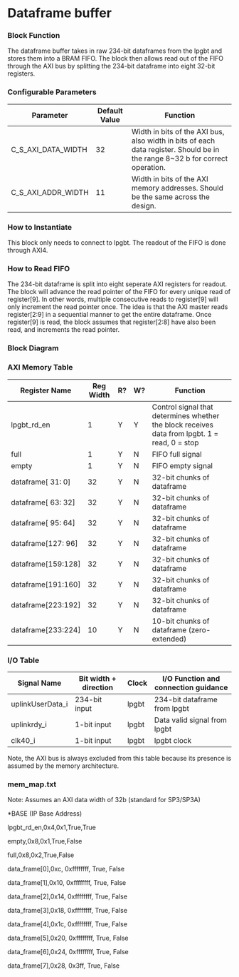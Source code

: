 # Dataframe buffer

### Block Function
The dataframe buffer takes in raw 234-bit dataframes from the lpgbt and stores them into a BRAM FIFO. The block then allows read out of the FIFO through the AXI bus by splitting the 234-bit dataframe into eight 32-bit registers.

### Configurable Parameters

| Parameter     | Default Value	          | Function  |
| ------------- | ----------------------- | ------- |
| C_S_AXI_DATA_WIDTH        | 32    | Width in bits of the AXI bus, also width in bits of each data register. Should be in the range 8~32 b for correct operation. |
| C_S_AXI_ADDR_WIDTH        | 11  | Width in bits of the AXI memory addresses. Should be the same across the design. | 

### How to Instantiate
This block only needs to connect to lpgbt. The readout of the FIFO is done through AXI4.

### How to Read FIFO
The 234-bit dataframe is split into eight seperate AXI registers for readout. The block will advance the read pointer of the FIFO for every unique read of register[9]. In other words, multiple consecutive reads to register[9] will only increment the read pointer once. The idea is that the AXI master reads register[2:9] in a sequential manner to get the entire dataframe. Once register[9] is read, the block assumes that register[2:8] have also been read, and increments the read pointer.

### Block Diagram


### AXI Memory Table 

| Register Name | Reg Width | R? | W? | Function |
| ------------- | --------- | -- | -- | ------------------------------------ | 
| lpgbt_rd_en   | 1         | Y  | Y  | Control signal that determines whether the block receives data from lpgbt. 1 = read, 0 = stop |
| full          | 1         | Y  | N  | FIFO full signal |
| empty         | 1         | Y  | N  | FIFO empty signal |
| dataframe[ 31:  0] | 32   | Y  | N  | 32-bit chunks of dataframe |
| dataframe[ 63: 32] | 32   | Y  | N  | 32-bit chunks of dataframe |
| dataframe[ 95: 64] | 32   | Y  | N  | 32-bit chunks of dataframe |
| dataframe[127: 96] | 32   | Y  | N  | 32-bit chunks of dataframe |
| dataframe[159:128] | 32   | Y  | N  | 32-bit chunks of dataframe |
| dataframe[191:160] | 32   | Y  | N  | 32-bit chunks of dataframe |
| dataframe[223:192] | 32   | Y  | N  | 32-bit chunks of dataframe |
| dataframe[233:224] | 10   | Y  | N  | 10-bit chunks of dataframe (zero-extended) |


### I/O Table 

| Signal Name       | Bit width + direction          | Clock   | I/O Function and connection guidance |
| -------------     | ------------------------------ | ------- | ------------------------------------ | 
| uplinkUserData_i  | 234-bit input                  | lpgbt   | 234-bit dataframe from lpgbt       |
| uplinkrdy_i       | 1-bit input                    | lpgbt   | Data valid signal from lpgbt       |
| clk40_i           | 1-bit input                    | lpgbt   | lpgbt clock                        |

Note, the AXI bus is always excluded from this table because its presence is assumed by the memory architecture.

### mem_map.txt

Note: Assumes an AXI data width of 32b (standard for SP3/SP3A)

*BASE (IP Base Address)

lpgbt_rd_en,0x4,0x1,True,True

empty,0x8,0x1,True,False

full,0x8,0x2,True,False

data_frame[0],0xc, 0xffffffff, True, False

data_frame[1],0x10, 0xffffffff, True, False

data_frame[2],0x14, 0xffffffff, True, False

data_frame[3],0x18, 0xffffffff, True, False

data_frame[4],0x1c, 0xffffffff, True, False

data_frame[5],0x20, 0xffffffff, True, False

data_frame[6],0x24, 0xffffffff, True, False

data_frame[7],0x28, 0x3ff, True, False
